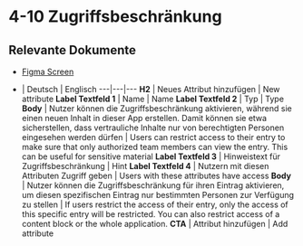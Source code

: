 # 4-10 Zugriffsbeschränkung

## Relevante Dokumente

* [Figma Screen](https://www.figma.com/file/ObpEGoczbPSUsnoH7aPFLbdy/Workflow-Generator-Screens?node-id=1000%3A14007)

- | Deutsch | Englisch
---|---|---
**H2** | Neues Attribut hinzufügen | New attribute
**Label Textfeld 1** | Name | Name
**Label Textfeld 2** | Typ | Type
**Body** | Nutzer können die Zugriffsbeschränkung aktivieren, während sie einen neuen Inhalt in dieser App erstellen. Damit können sie etwa sicherstellen, dass vertrauliche Inhalte nur von berechtigten Personen eingesehen werden dürfen | Users can restrict access to their entry to make sure that only authorized team members can view the entry. This can be useful for sensitive material
**Label Textfeld 3** | Hinweistext für Zugriffsbeschränkung | Hint
**Label Textfeld 4** | Nutzern mit diesen Attributen Zugriff geben | Users with these attributes have access
**Body** | Nutzer können die Zugriffsbeschränkung für ihren Eintrag aktivieren, um diesen spezifischen Eintrag nur bestimmten Personen zur Verfügung zu stellen | If users restrict the access of their entry, only the access of this specific entry will be restricted. You can also restrict access of a content block or the whole application.
**CTA** | Attribut hinzufügen | Add attribute